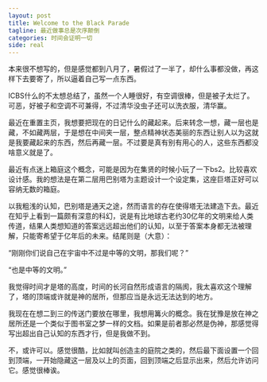 ```yaml
---
layout: post
title: Welcome to the Black Parade
tagline: 最近做事总是次序颠倒
categories: 时间会证明一切
side: real
---
```


本来很不想写的，但是感觉都到八月了，暑假过了一半了，却什么事都没做，再这样下去要寄了，所以逼着自己写一点东西。

ICBS什么的不太想总结了，虽然一个人睡很好，有空调很棒，但是被子太烂了。可恶，好被子和空调不可兼得，不过清华没虫子还可以洗衣服，清华赢。

最近在重置主页，我想要把现在的日记什么的藏起来。后来转念一想，藏一层也是藏，不如藏两层，于是想在中间夹一层，整点精神状态美丽的东西让别人以为这就是我要藏起来的东西，然后再藏一层。不过要是真有别有用心的人，这些东西都没啥意义就是了。

最近有点迷上箱庭这个概念，可能是因为在集贤的时候小玩了一下bs2。比较喜欢设计感。我的想法是在第二层用巴别塔为主题设计一个设定集，这座巨塔正好可以容纳无数的箱庭。

以我粗浅的认知，巴别塔是通天之途，然而语言的存在使得塔无法建造下去。最近在知乎上看到一篇颇有深意的科幻，说是有比地球古老约30亿年的文明来给人类传道，结果人类想知道的答案远远超出他们的认知，以至于答案本身都无法被理解，只能寄希望于亿年后的未来。结尾则是（大意）：

“刚刚你们说自己在宇宙中不过是中等的文明，那我们呢？”

“也是中等的文明。”

我觉得时间才是塔的高度，时间的长河自然形成语言的隔阂，我太喜欢这个理解了，塔的顶端或许就是神的居所，但那应当是永远无法达到的地方。

我现在在想二到三的传送门要放在哪里，我想用篝火的概念。我在犹豫是放在神之居所还是一个类似于图书室之梦一样的文档。如果是前者那必然是伪神，那感觉得写出超出自己认知的东西才行，但是我做不到。

不，或许可以。感觉很酷，比如就叫创造主的庭院之类的，然后最下面设置一个回到顶端，一开始隐藏这一层及以上的页面，回到顶端之后显示出来，然后允许访问它。感觉很棒诶。